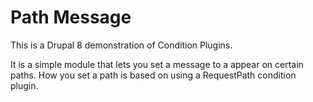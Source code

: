 # Path Message

This is a Drupal 8 demonstration of Condition Plugins.

It is a simple module that lets you set a message to a appear on certain paths.
How you set a path is based on using a RequestPath condition plugin.
